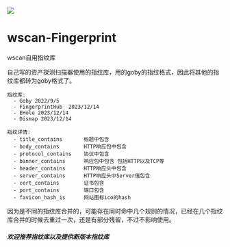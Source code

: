 ![](https://socialify.git.ci/saltyfishyu/wscan-Fingerprint/image?font=Raleway&language=1&name=1&owner=1&pattern=Formal%20Invitation&stargazers=1&theme=Dark)

# wscan-Fingerprint
wscan自用指纹库

自己写的资产探测扫描器使用的指纹库，用的goby的指纹格式，因此将其他的指纹库都转为goby格式了。
```
指纹库:
  - Goby 2022/9/5
  - FingerprintHub  2023/12/14
  - EHole 2023/12/14
  - Dismap 2023/12/14

指纹详情:
  - title_contains       标题中包含
  - body_contains        HTTP响应包中包含
  - protocol_contains    协议中包含
  - banner_contains      响应包中包含 包括HTTP以及TCP等
  - header_contains      HTTP响应头中包含
  - server_contains      HTTP响应头中Server值包含
  - cert_contains        证书包含
  - port_contains        端口包含
  - favicon_hash_is      网站图标ico的hash
``` 

因为是不同的指纹库合并的，可能存在同时命中几个规则的情况，已经在几个指纹库合并的时候去重过一次，还是有部分残留，不过不影响使用。

#### *欢迎推荐指纹库以及提供新版本指纹库*
